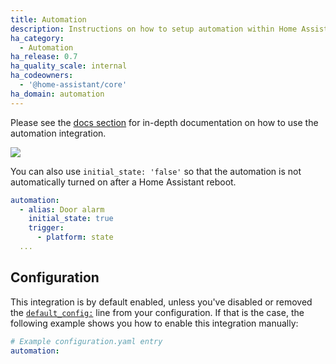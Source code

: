 ```yaml
---
title: Automation
description: Instructions on how to setup automation within Home Assistant.
ha_category:
  - Automation
ha_release: 0.7
ha_quality_scale: internal
ha_codeowners:
  - '@home-assistant/core'
ha_domain: automation
---
```


Please see the [docs section](/docs/automation/) for in-depth
documentation on how to use the automation integration.

<p class='img'>
  <img src='{{site_root}}/images/screenshots/automation-switches.png' />
</p>

You can also use `initial_state: 'false'` so that the automation
is not automatically turned on after a Home Assistant reboot.

```yaml
automation:
  - alias: Door alarm
    initial_state: true
    trigger:
      - platform: state
  ...
```

## Configuration

This integration is by default enabled, unless you've disabled or removed the [`default_config:`](https://www.home-assistant.io/integrations/default_config/) line from your configuration. If that is the case, the following example shows you how to enable this integration manually:

```yaml
# Example configuration.yaml entry
automation:
```

